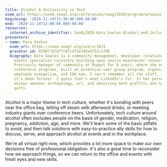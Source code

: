 ```yaml
---
title: Alcohol & Inclusivity in Tech
osem_url: https://osem.seagl.org/conferences/seagl2020/program/proposals/791
beginning: '2020-11-14T11:30:00.000-08:00'
end: '2020-11-14T12:00:00.000-08:00'
resources:
  internet_archive_identifier: SeaGL2020-Kara_Sowles-Alcohol_and_Inclusivity_in_Tech
presenters:
- name: Kara Sowles
  osem_url: https://osem.seagl.org/users/1074
  gravatar_id: 439077b7bf7c4fc3f1e345e5f52c2f88
  biography: Kara Sowles is a community management, developer relations, and tech
    events specialist currently building open source maintainer resources at GitHub.
    Previously manager of community at Puppet for 8 years, where she oversaw technical
    conference programs, built an extensive user group program, organized widespread
    employee evangelism, and IDK man, I can't remember all the stuff, it feels like
    it's been forever. I guess that's what LinkedIn's for. In her personal life, she
    enjoys amateur archaeology, art, and observing both graffiti and nature in equal
    parts.
---
```


Alcohol is a major theme in tech culture, whether it's bonding with peers near the office keg, letting off steam with afterword drinks, or meeting industry giants over conference beers. Unfortunately, tech culture around alcohol often excludes people on the basis of gender, medication, religion, pregnancy, addiction, age, and more. We'll learn some of the basic pitfalls to avoid, and then talk solutions with easy-to-practice ally skills for how to discuss, serve, and approach alcohol at events and in the workplace.

We're all virtual right now, which provides a lot more space to make our own decisions free of professional obligation. It's also a great time to reconsider how we approach things, so we can return to the office and events with fresh eyes and new skills.
